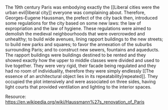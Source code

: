 ---
---

The 19th century Paris was embodying exactly the [[Liberal cities were the urban evil|liberal city]] everyone was complaining about. Therefore, Georges-Eugene Haussman, the prefect of the city back then, introduced some regulations for the city based on some new laws: the law of expropriation and the law of hygiene. These regulations were aimed to demolish the medieval neighbourhoods that were overcrowded and unhealthy; to build wide avenues, lining rapport buildings to the new streets; to build new parks and squares; to favor the annexation of the suburbs surrounding Paris; and to construct new sewers, fountains and aqueducts. The rapport buildings were buildings destined to be rented and they showed exactly how the upper to middle classes were divided and used to live together. They were very rigid, their facade being regulated and they had no room of individuality, therefore they were simply endlessly [[The essence of an architectural object lies in its repeatability|repeated]]. They occupied the plot intensively and were associated on three sides, having light courts that provided ventilation and lighting to the interior spaces.

Resource: https://en.wikipedia.org/wiki/Haussmann%27s_renovation_of_Paris